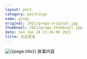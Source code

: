 ```yaml
---
layout: post
category: paintings
name: grogu
original: 2021/grogu-original.jpg
thumbnail: 2021/grogu-thumbnail.jpg
date: Sun Jan 24 22:26:00 2021
title: 尤达宝宝
---
```


![{{page.title}}](/gallery/{{page.category}}/{{page.original}})
故事内容
